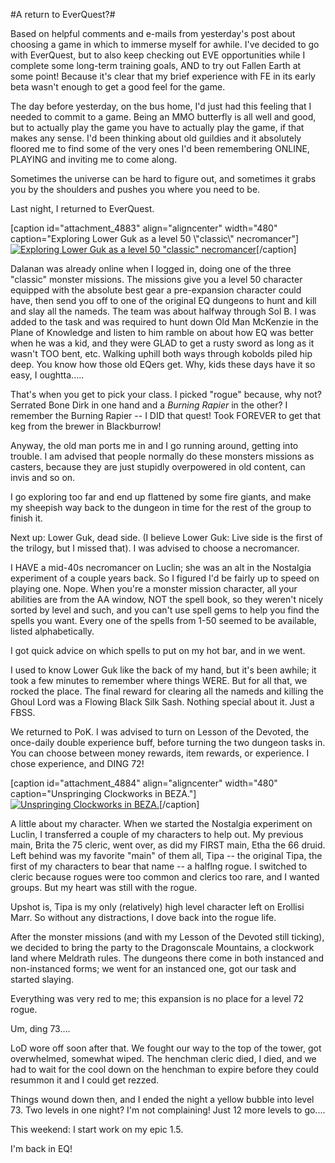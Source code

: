 #A return to EverQuest?#

Based on helpful comments and e-mails from yesterday's post about choosing a game in which to immerse myself for awhile. I've decided to go with EverQuest, but to also keep checking out EVE opportunities while I complete some long-term training goals, AND to try out Fallen Earth at some point! Because it's clear that my brief experience with FE in its early beta wasn't enough to get a good feel for the game.

The day before yesterday, on the bus home, I'd just had this feeling that I needed to commit to a game. Being an MMO butterfly is all well and good, but to actually play the game you have to actually play the game, if that makes any sense. I'd been thinking about old guildies and it absolutely floored me to find some of the very ones I'd been remembering ONLINE, PLAYING and inviting me to come along.

Sometimes the universe can be hard to figure out, and sometimes it grabs you by the shoulders and pushes you where you need to be.

Last night, I returned to EverQuest.

[caption id="attachment\_4883" align="aligncenter" width="480" caption="Exploring Lower Guk as a level 50 \\"classic\\" necromancer"][![](http://westkarana.com/wp-content/uploads/2010/03/eqgame-2010-03-24-20-36-44-95-480x384.jpg "Exploring Lower Guk as a level 50 \"classic\" necromancer")](http://westkarana.com/wp-content/uploads/2010/03/eqgame-2010-03-24-20-36-44-95.jpg)[/caption]

Dalanan was already online when I logged in, doing one of the three "classic" monster missions. The missions give you a level 50 character equipped with the absolute best gear a pre-expansion character could have, then send you off to one of the original EQ dungeons to hunt and kill and slay all the nameds. The team was about halfway through Sol B. I was added to the task and was required to hunt down Old Man McKenzie in the Plane of Knowledge and listen to him ramble on about how EQ was better when he was a kid, and they were GLAD to get a rusty sword as long as it wasn't TOO bent, etc. Walking uphill both ways through kobolds piled hip deep. You know how those old EQers get. Why, kids these days have it so easy, I oughtta.....

That's when you get to pick your class. I picked "rogue" because, why not? Serrated Bone Dirk in one hand and a *Burning Rapier* in the other? I remember the Burning Rapier -- I DID that quest! Took FOREVER to get that keg from the brewer in Blackburrow!

Anyway, the old man ports me in and I go running around, getting into trouble. I am advised that people normally do these monsters missions as casters, because they are just stupidly overpowered in old content, can invis and so on.

I go exploring too far and end up flattened by some fire giants, and make my sheepish way back to the dungeon in time for the rest of the group to finish it.

Next up: Lower Guk, dead side. (I believe Lower Guk: Live side is the first of the trilogy, but I missed that). I was advised to choose a necromancer.

I HAVE a mid-40s necromancer on Luclin; she was an alt in the Nostalgia experiment of a couple years back. So I figured I'd be fairly up to speed on playing one. Nope. When you're a monster mission character, all your abilities are from the AA window, NOT the spell book, so they weren't nicely sorted by level and such, and you can't use spell gems to help you find the spells you want. Every one of the spells from 1-50 seemed to be available, listed alphabetically.

I got quick advice on which spells to put on my hot bar, and in we went.

I used to know Lower Guk like the back of my hand, but it's been awhile; it took a few minutes to remember where things WERE. But for all that, we rocked the place. The final reward for clearing all the nameds and killing the Ghoul Lord was a Flowing Black Silk Sash. Nothing special about it. Just a FBSS.

We returned to PoK. I was advised to turn on Lesson of the Devoted, the once-daily double experience buff, before turning the two dungeon tasks in. You can choose between money rewards, item rewards, or experience. I chose experience, and DING 72!

[caption id="attachment\_4884" align="aligncenter" width="480" caption="Unspringing Clockworks in BEZA."][![](http://westkarana.com/wp-content/uploads/2010/03/eqgame-2010-03-24-22-01-00-10-480x384.jpg "Unspringing Clockworks in BEZA.")](http://westkarana.com/wp-content/uploads/2010/03/eqgame-2010-03-24-22-01-00-10.jpg)[/caption]

A little about my character. When we started the Nostalgia experiment on Luclin, I transferred a couple of my characters to help out. My previous main, Brita the 75 cleric, went over, as did my FIRST main, Etha the 66 druid. Left behind was my favorite "main" of them all, Tipa -- the original Tipa, the first of my characters to bear that name -- a halflng rogue. I switched to cleric because rogues were too common and clerics too rare, and I wanted groups. But my heart was still with the rogue.

Upshot is, Tipa is my only (relatively) high level character left on Erollisi Marr. So without any distractions, I dove back into the rogue life.

After the monster missions (and with my Lesson of the Devoted still ticking), we decided to bring the party to the Dragonscale Mountains, a clockwork land where Meldrath rules. The dungeons there come in both instanced and non-instanced forms; we went for an instanced one, got our task and started slaying.

Everything was very red to me; this expansion is no place for a level 72 rogue.

Um, ding 73....

LoD wore off soon after that. We fought our way to the top of the tower, got overwhelmed, somewhat wiped. The henchman cleric died, I died, and we had to wait for the cool down on the henchman to expire before they could resummon it and I could get rezzed.

Things wound down then, and I ended the night a yellow bubble into level 73. Two levels in one night? I'm not complaining! Just 12 more levels to go....

This weekend: I start work on my epic 1.5.

I'm back in EQ!

